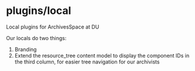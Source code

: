# plugins/local

Local plugins for ArchivesSpace at DU

Our locals do two things:
1. Branding
2. Extend the resource_tree content model to display the component IDs in the third column, for easier tree navigation for our archivists
